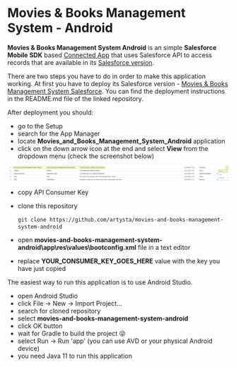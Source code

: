 # Movies & Books Management System - Android

**Movies & Books Management System Android** is an simple **Salesforce Mobile SDK** based [Connected App](https://help.salesforce.com/s/articleView?id=sf.connected_app_overview.htm&type=5) that uses Salesforce API to access records that are available in its [Salesforce version](https://github.com/artysta/movies-and-books-management-system-salesforce).

There are two steps you have to do in order to make this application working. At first you have to deploy its Salesforce version - [Movies & Books Management System Salesforce](https://github.com/artysta/movies-and-books-management-system-salesforce). You can find the deployment instructions in the README.md file of the linked repository.

After deployment you should:
 - go to the Setup
 - search for the App Manager
 - locate **Movies_and_Books_Management_System_Android** application
 - click on the down arrow icon at the end and select **View** from the dropdown menu (check the screenshot below)

 <img src="./screenshots/connected-app.png" alt="connected-app.png"/>

 - copy API Consumer Key
 - clone this repository

    ```console
    git clone https://github.com/artysta/movies-and-books-management-system-android
    ```

 - open **movies-and-books-management-system-android\app\res\values\bootconfig.xml** file in a text editor
 - replace **YOUR_CONSUMER_KEY_GOES_HERE** value with the key you have just copied

The easiest way to run this application is to use Android Studio.
 - open Android Studio
 - click File -> New -> Import Project...
 - search for cloned repository
 - select **movies-and-books-management-system-android**
 - click OK button
 - wait for Gradle to build the project 😝
 - select Run -> Run 'app' (you can use AVD or your physical Android device)
 - you need Java 11 to run this application